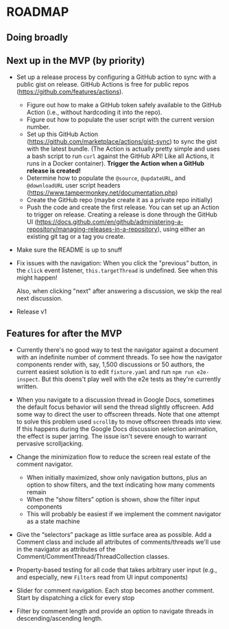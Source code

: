 # ROADMAP

## Doing broadly

## Next up in the MVP (by priority)

- Set up a release process by configuring a GitHub action to sync with a public gist on release. GitHub Actions is free for public repos (https://github.com/features/actions).

  - Figure out how to make a GitHub token safely available to the GitHub Action (i.e., without hardcoding it into the repo).
  - Figure out how to populate the user script with the current version number.
  - Set up this GitHub Action (https://github.com/marketplace/actions/gist-sync) to sync the gist with the latest bundle. (The Action is actually pretty simple and uses a bash script to run `curl` against the GitHub API! Like all Actions, it runs in a Docker container). **Trigger the Action when a GitHub release is created!**
  - Determine how to populate the `@source`, `@updateURL`, and `@downloadURL` user script headers (https://www.tampermonkey.net/documentation.php)
  - Create the GitHub repo (maybe create it as a private repo initially)
  - Push the code and create the first release. You can set up an Action to trigger on release. Creating a release is done through the GitHub UI (https://docs.github.com/en/github/administering-a-repository/managing-releases-in-a-repository), using either an existing git tag or a tag you create.

- Make sure the README is up to snuff

- Fix issues with the navigation:
  When you click the "previous" button, in the `click` event listener, `this.targetThread` is undefined. See when this might happen!

  Also, when clicking "next" after answering a discussion, we skip the real next discussion.

- Release v1

## Features for after the MVP

- Currently there's no good way to test the navigator against a document with an indefinite number of comment threads. To see how the navigator components render with, say, 1,500 discussions or 50 authors, the current easiest solution is to edit `fixture.yaml` and run `npm run e2e-inspect`. But this doens't play well with the e2e tests as they're currently written.

- When you navigate to a discussion thread in Google Docs, sometimes the default focus behavior will send the thread slightly offscreen. Add some way to direct the user to offscreen threads. Note that one attempt to solve this problem used `scrollBy` to move offscreen threads into view. If this happens during the Google Docs discussion selection animation, the effect is super jarring. The issue isn't severe enough to warrant pervasive scrolljacking.

- Change the minimization flow to reduce the screen real estate of the comment navigator.

  - When initially maximized, show only navigation buttons, plus an option to show filters, and the text indicating how many comments remain
  - When the “show filters” option is shown, show the filter input components
  - This will probably be easiest if we implement the comment navigator as a state machine

- Give the “selectors” package as little surface area as possible. Add a Comment class and include all attributes of comments/threads we'll use in the navigator as attributes of the Comment/CommentThread/ThreadCollection classes.

- Property-based testing for all code that takes arbitrary user input (e.g., and especially, new `Filter`s read from UI input components)

- Slider for comment navigation. Each stop becomes another comment. Start by dispatching a click for every stop

- Filter by comment length and provide an option to navigate threads in descending/ascending length.

